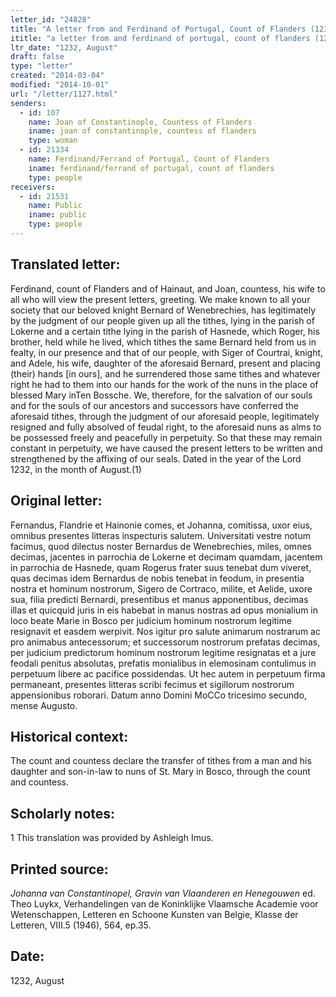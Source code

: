 ```yaml
---
letter_id: "24828"
title: "A letter from and Ferdinand of Portugal, Count of Flanders (1232, August)"
ititle: "a letter from and ferdinand of portugal, count of flanders (1232, august)"
ltr_date: "1232, August"
draft: false
type: "letter"
created: "2014-03-04"
modified: "2014-10-01"
url: "/letter/1127.html"
senders:
  - id: 107
    name: Joan of Constantinople, Countess of Flanders
    iname: joan of constantinople, countess of flanders
    type: woman
  - id: 21334
    name: Ferdinand/Ferrand of Portugal, Count of Flanders
    iname: ferdinand/ferrand of portugal, count of flanders
    type: people
receivers:
  - id: 21531
    name: Public
    iname: public
    type: people
---
```

<h2> Translated letter:</h2>Ferdinand, count of Flanders and of Hainaut, and Joan, countess, his wife to all who will view the present letters, greeting.
	We make known to all your society that our beloved knight Bernard of Wenebrechies, has legitimately by  the judgment of our people given up all the tithes, lying in the parish of Lokerne and a certain tithe lying in the parish of Hasnede, which Roger, his brother, held while he lived, which tithes the same Bernard held from us in fealty, in our presence and that of our people, with Siger of Courtrai, knight, and Adele, his wife, daughter of the aforesaid Bernard, present and placing (their) hands [in ours], and he surrendered those same tithes and whatever right he had to them into our hands for the work of the nuns in the place of blessed Mary inTen Bossche.  We, therefore, for the salvation of our souls and for the souls of our ancestors and successors have conferred the aforesaid tithes, through the judgment of our aforesaid people, legitimately resigned and fully absolved of feudal right, to the aforesaid nuns as alms to be possessed freely and peacefully in perpetuity.
	So that these may remain constant in perpetuity, we have caused the present letters to be written and strengthened by the affixing of our seals.
	Dated in the year of the Lord 1232, in the month of August.(1)
<h2 class="mt-4"> Original letter:</h2>Fernandus, Flandrie et Hainonie comes, et Johanna, comitissa, uxor eius, omnibus presentes litteras inspecturis salutem.
Universitati vestre notum facimus, quod dilectus noster Bernardus de Wenebrechies, miles, omnes decimas, jacentes in parrochia de Lokerne et decimam quamdam, jacentem in parrochia de Hasnede, quam Rogerus  frater suus tenebat dum viveret, quas decimas idem Bernardus de nobis tenebat in feodum, in presentia nostra et hominum nostrorum, Sigero de Cortraco, milite, et Aelide, uxore sua, filia predicti Bernardi, presentibus et manus apponentibus, decimas illas et quicquid juris in eis habebat in manus nostras ad opus monialium in loco beate Marie in Bosco per judicium hominum nostrorum legitime resignavit et easdem werpivit. Nos igitur pro salute animarum nostrarum ac pro animabus antecessorum; et successorum nostrorum prefatas decimas, per judicium predictorum hominum nostrorum legitime resignatas et a jure feodali penitus absolutas, prefatis monialibus in elemosinam contulimus in perpetuum libere ac pacifice possidendas.
Ut hec autem in perpetuum firma permaneant, presentes litteras scribi fecimus et sigillorum nostrorum appensionibus roborari.
Datum anno Domini MoCCo tricesimo secundo, mense Augusto.
<h2 class="mt-4"> Historical context:</h2>The count and countess declare the transfer of tithes from a man and his daughter and son-in-law to nuns of St. Mary in Bosco, through the count and countess.
<h2 class="mt-4"> Scholarly notes:</h2>1 This translation was provided by Ashleigh Imus.
<h2 class="mt-4"> Printed source:</h2><p><em>Johanna van Constantinopel, Gravin van Vlaanderen en Henegouwen</em> ed. Theo Luykx, Verhandelingen van de Koninklijke Vlaamsche Academie voor Wetenschappen, Letteren en Schoone Kunsten van Belgie, Klasse der Letteren, VIII.5 (1946), 564, ep.35.</p><h2 class="mt-4"> Date:</h2>1232, August